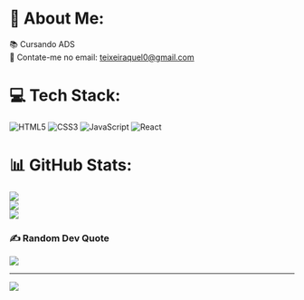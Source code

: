 # 💫 About Me:
📚 Cursando ADS<br>📩 Contate-me no email: teixeiraquel0@gmail.com


# 💻 Tech Stack:
![HTML5](https://img.shields.io/badge/html5-%23E34F26.svg?style=plastic&logo=html5&logoColor=white) ![CSS3](https://img.shields.io/badge/css3-%231572B6.svg?style=plastic&logo=css3&logoColor=white) ![JavaScript](https://img.shields.io/badge/javascript-%23323330.svg?style=plastic&logo=javascript&logoColor=%23F7DF1E) ![React](https://img.shields.io/badge/react-%2320232a.svg?style=plastic&logo=react&logoColor=%2361DAFB)
# 📊 GitHub Stats:
![](https://github-readme-stats.vercel.app/api?username=03raquel&theme=midnight-purple&hide_border=true&include_all_commits=false&count_private=false)<br/>
![](https://github-readme-streak-stats.herokuapp.com/?user=03raquel&theme=midnight-purple&hide_border=true)<br/>
![](https://github-readme-stats.vercel.app/api/top-langs/?username=03raquel&theme=midnight-purple&hide_border=true&include_all_commits=false&count_private=false&layout=compact)

### ✍️ Random Dev Quote
![](https://quotes-github-readme.vercel.app/api?type=horizontal&theme=radical)

---
[![](https://visitcount.itsvg.in/api?id=03raquel&icon=0&color=0)](https://visitcount.itsvg.in)

<!-- Proudly created with GPRM ( https://gprm.itsvg.in ) -->

